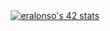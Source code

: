 <style>
#stats {
  text-align:center;
 }
</style>

<div id="stats">
  <a href="https://github.com/JaeSeoKim/badge42">
    <img src="https://badge42.vercel.app/api/v2/cl9gs40hi00540hl4ml1s4fw0/stats?cursusId=21&coalitionId=206" alt="eralonso's 42 stats" />
  </a>
 </div>
